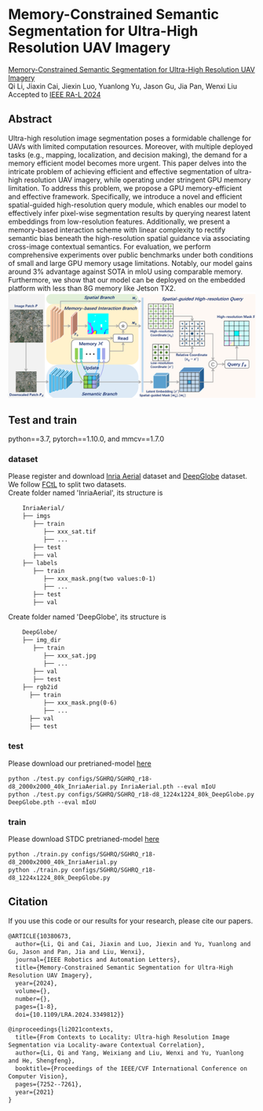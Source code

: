 # Memory-Constrained Semantic Segmentation for Ultra-High Resolution UAV Imagery
[Memory-Constrained Semantic Segmentation for Ultra-High Resolution UAV Imagery](https://arxiv.org/abs/2310.04721)  
Qi Li, Jiaxin Cai, Jiexin Luo, Yuanlong Yu, Jason Gu, Jia Pan, Wenxi Liu  
Accepted to [IEEE RA-L 2024](https://ieeexplore.ieee.org/document/10380673)
## Abstract
Ultra-high resolution image segmentation poses a formidable challenge for UAVs with limited computation resources. Moreover, with multiple deployed tasks (e.g., mapping, localization, and decision making), the demand for a memory efficient model becomes more urgent. This paper delves into the intricate problem of achieving efficient and effective segmentation of ultra-high resolution UAV imagery, while operating under stringent GPU memory limitation. To address this problem, we propose a GPU memory-efficient and effective framework. Specifically, we introduce a novel and efficient spatial-guided high-resolution query module, which enables our model to effectively infer pixel-wise segmentation results by querying nearest latent embeddings from low-resolution features. Additionally, we present a memory-based interaction scheme with linear complexity to rectify semantic bias beneath the high-resolution spatial guidance via associating cross-image contextual semantics. For evaluation, we perform comprehensive experiments over public benchmarks under both conditions of small and large GPU memory usage limitations. Notably, our model gains around 3% advantage against SOTA in mIoU using comparable memory. Furthermore, we show that our model can be deployed on the embedded platform with less than 8G memory like Jetson TX2.
![framework](https://github.com/liqiokkk/SGHRQ/blob/main/framework.png)
## Test and train
python==3.7, pytorch==1.10.0, and mmcv==1.7.0
### dataset
Please register and download [Inria Aerial](https://project.inria.fr/aerialimagelabeling/) dataset and [DeepGlobe](https://competitions.codalab.org/competitions/18468) dataset.  
We follow [FCtL](https://github.com/liqiokkk/FCtL) to split two datasets.  
Create folder named 'InriaAerial', its structure is 
```
    InriaAerial/
    ├── imgs
       ├── train
          ├── xxx_sat.tif
          ├── ...
       ├── test
       ├── val
    ├── labels
       ├── train
          ├── xxx_mask.png(two values:0-1)
          ├── ...
       ├── test
       ├── val
```
Create folder named 'DeepGlobe', its structure is
```
    DeepGlobe/
    ├── img_dir
       ├── train
          ├── xxx_sat.jpg
          ├── ...
       ├── val
       ├── test
    ├── rgb2id
      ├── train
          ├── xxx_mask.png(0-6)
          ├── ...
      ├── val
      ├── test
```
### test
Please download our pretrianed-model [here](https://drive.google.com/drive/folders/178LTNGOE-4zc5LN8rFVF2DihOjwsXBS7?usp=drive_link)
```
python ./test.py configs/SGHRQ/SGHRQ_r18-d8_2000x2000_40k_InriaAerial.py InriaAerial.pth --eval mIoU  
python ./test.py configs/SGHRQ/SGHRQ_r18-d8_1224x1224_80k_DeepGlobe.py DeepGlobe.pth --eval mIoU
```
### train
Please download STDC pretrianed-model [here](https://github.com/MichaelFan01/STDC-Seg)
```
python ./train.py configs/SGHRQ/SGHRQ_r18-d8_2000x2000_40k_InriaAerial.py  
python ./train.py configs/SGHRQ/SGHRQ_r18-d8_1224x1224_80k_DeepGlobe.py
```
## Citation
If you use this code or our results for your research, please cite our papers.
```
@ARTICLE{10380673,
  author={Li, Qi and Cai, Jiaxin and Luo, Jiexin and Yu, Yuanlong and Gu, Jason and Pan, Jia and Liu, Wenxi},
  journal={IEEE Robotics and Automation Letters}, 
  title={Memory-Constrained Semantic Segmentation for Ultra-High Resolution UAV Imagery}, 
  year={2024},
  volume={},
  number={},
  pages={1-8},
  doi={10.1109/LRA.2024.3349812}}
```
```
@inproceedings{li2021contexts,
  title={From Contexts to Locality: Ultra-high Resolution Image Segmentation via Locality-aware Contextual Correlation},
  author={Li, Qi and Yang, Weixiang and Liu, Wenxi and Yu, Yuanlong and He, Shengfeng},
  booktitle={Proceedings of the IEEE/CVF International Conference on Computer Vision},
  pages={7252--7261},
  year={2021}
}
```
